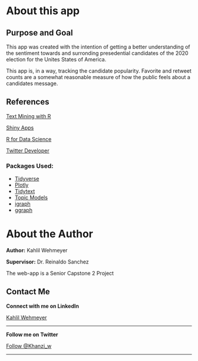# About this app

## Purpose and Goal

This app was created with the intention of getting a better understanding of the sentiment towards and surronding presedential candidates of the 2020 election for the Unites States of America.

This app is, in a way, tracking the candidate popularity. Favorite and retweet counts are a somewhat reasonable measure of how the public feels about a candidates message.



## References

[Text Mining with R](https://www.tidytextmining.com)

[Shiny Apps](https://shiny.rstudio.com/)

[R for Data Science](https://r4ds.had.co.nz)

[Twitter Developer](https://developer.twitter.com/content/developer-twitter/en.html)

### Packages Used:

- [Tidyverse]("https://www.tidyverse.org/")
- [Plotly](https://plot.ly/r/)
- [Tidytext]("https://cran.r-project.org/web/packages/tidytext/vignettes/tidytext.html")
- [Topic Models]("https://cran.r-project.org/web/packages/tm/index.html")
- [igraph]("https://igraph.org/r/")
- [ggraph]("https://cran.r-project.org/web/packages/ggraph/index.html")

# About the Author

**Author:** Kahlil Wehmeyer

**Supervisor:** Dr. Reinaldo Sanchez

The web-app is a Senior Capstone 2 Project

## Contact Me



**Connect with me on LinkedIn**
<script type="text/javascript" src="https://platform.linkedin.com/badges/js/profile.js" async defer></script>
<div class="LI-profile-badge"  data-version="v1" data-size="medium" data-locale="en_US" data-type="horizontal" data-theme="light" data-vanity="kahlil-wehmeyer-25661785"><a class="LI-simple-link" href='https://www.linkedin.com/in/kahlil-wehmeyer-25661785?trk=profile-badge'>Kahlil Wehmeyer</a></div>

***

**Follow me on Twitter**

<a href="https://twitter.com/Khanzi_w?ref_src=twsrc%5Etfw" class="twitter-follow-button" data-show-count="false">Follow @Khanzi_w</a><script async src="https://platform.twitter.com/widgets.js" charset="utf-8"></script>
***